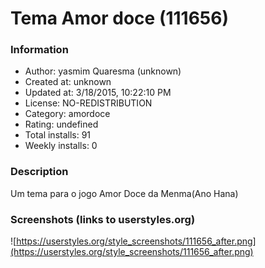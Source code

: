 # Tema Amor doce (111656)

### Information
- Author: yasmim Quaresma (unknown)
- Created at: unknown
- Updated at: 3/18/2015, 10:22:10 PM
- License: NO-REDISTRIBUTION
- Category: amordoce
- Rating: undefined
- Total installs: 91
- Weekly installs: 0


### Description
Um tema para o jogo Amor Doce da Menma(Ano Hana)


### Screenshots (links to userstyles.org)
![https://userstyles.org/style_screenshots/111656_after.png](https://userstyles.org/style_screenshots/111656_after.png)



